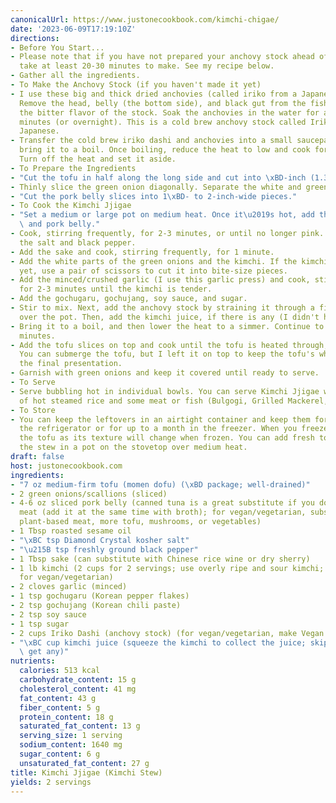 ```yaml
---
canonicalUrl: https://www.justonecookbook.com/kimchi-chigae/
date: '2023-06-09T17:19:10Z'
directions:
- Before You Start...
- Please note that if you have not prepared your anchovy stock ahead of time, it will
  take at least 20-30 minutes to make. See my recipe below.
- Gather all the ingredients.
- To Make the Anchovy Stock (if you haven't made it yet)
- I use these big and thick dried anchovies (called iriko from a Japanese market).
  Remove the head, belly (the bottom side), and black gut from the fish to reduce
  the bitter flavor of the stock. Soak the anchovies in the water for at least 20-30
  minutes (or overnight). This is a cold brew anchovy stock called Iriko Dashi in
  Japanese.
- Transfer the cold brew iriko dashi and anchovies into a small saucepan and slowly
  bring it to a boil. Once boiling, reduce the heat to low and cook for 8-10 minutes.
  Turn off the heat and set it aside.
- To Prepare the Ingredients
- "Cut the tofu in half along the long side and cut into \xBD-inch (1.3-cm) slices."
- Thinly slice the green onion diagonally. Separate the white and green parts.
- "Cut the pork belly slices into 1\xBD- to 2-inch-wide pieces."
- To Cook the Kimchi Jjigae
- "Set a medium or large pot on medium heat. Once it\u2019s hot, add the sesame oil\
  \ and pork belly."
- Cook, stirring frequently, for 2-3 minutes, or until no longer pink. Season with
  the salt and black pepper.
- Add the sake and cook, stirring frequently, for 1 minute.
- Add the white parts of the green onions and the kimchi. If the kimchi is not cut
  yet, use a pair of scissors to cut it into bite-size pieces.
- Add the minced/crushed garlic (I use this garlic press) and cook, stirring frequently,
  for 2-3 minutes until the kimchi is tender.
- Add the gochugaru, gochujang, soy sauce, and sugar.
- Stir to mix. Next, add the anchovy stock by straining it through a fine-mesh sieve
  over the pot. Then, add the kimchi juice, if there is any (I didn't have any).
- Bring it to a boil, and then lower the heat to a simmer. Continue to cook for 10
  minutes.
- Add the tofu slices on top and cook until the tofu is heated through, about 5 minutes.
  You can submerge the tofu, but I left it on top to keep the tofu's white color for
  the final presentation.
- Garnish with green onions and keep it covered until ready to serve.
- To Serve
- Serve bubbling hot in individual bowls. You can serve Kimchi Jjigae with a bowl
  of hot steamed rice and some meat or fish (Bulgogi, Grilled Mackerel, etc).
- To Store
- You can keep the leftovers in an airtight container and keep them for 3 days in
  the refrigerator or for up to a month in the freezer. When you freeze it, remove
  the tofu as its texture will change when frozen. You can add fresh tofu when reheating
  the stew in a pot on the stovetop over medium heat.
draft: false
host: justonecookbook.com
ingredients:
- "7 oz medium-firm tofu (momen dofu) (\xBD package; well-drained)"
- 2 green onions/scallions (sliced)
- 4-6 oz sliced pork belly (canned tuna is a great substitute if you don't have the
  meat (add it at the same time with broth); for vegan/vegetarian, substitute with
  plant-based meat, more tofu, mushrooms, or vegetables)
- 1 Tbsp roasted sesame oil
- "\xBC tsp Diamond Crystal kosher salt"
- "\u215B tsp freshly ground black pepper"
- 1 Tbsp sake (can substitute with Chinese rice wine or dry sherry)
- 1 lb kimchi (2 cups for 2 servings; use overly ripe and sour kimchi; use vegan kimchi
  for vegan/vegetarian)
- 2 cloves garlic (minced)
- 1 tsp gochugaru (Korean pepper flakes)
- 2 tsp gochujang (Korean chili paste)
- 2 tsp soy sauce
- 1 tsp sugar
- 2 cups Iriko Dashi (anchovy stock) (for vegan/vegetarian, make Vegan Dashi or water)
- "\xBC cup kimchi juice (squeeze the kimchi to collect the juice; skip if you can't\
  \ get any)"
nutrients:
  calories: 513 kcal
  carbohydrate_content: 15 g
  cholesterol_content: 41 mg
  fat_content: 43 g
  fiber_content: 5 g
  protein_content: 18 g
  saturated_fat_content: 13 g
  serving_size: 1 serving
  sodium_content: 1640 mg
  sugar_content: 6 g
  unsaturated_fat_content: 27 g
title: Kimchi Jjigae (Kimchi Stew)
yields: 2 servings
---
```


